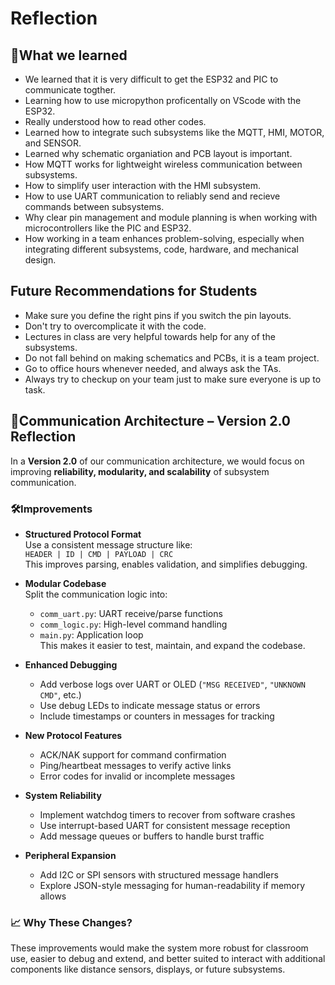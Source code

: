 # **Reflection**

## 📝What we learned
- We learned that it is very difficult to get the ESP32 and PIC to communicate togther.
- Learning how to use micropython proficentally on VScode with the ESP32.
- Really understood how to read other codes.
- Learned how to integrate such subsystems like the MQTT, HMI, MOTOR, and SENSOR.
- Learned why schematic organiation and PCB layout is important.
- How MQTT works for lightweight wireless communication between subsystems.
- How to simplify user interaction with the HMI subsystem.
- How to use UART communication to reliably send and recieve commands between subsystems.
- Why clear pin management and module planning is when working with microcontrollers like the PIC and ESP32.
- How working in a team enhances problem-solving, especially when integrating different subsystems, code, hardware, and mechanical design.

## **Future Recommendations for Students**
- Make sure you define the right pins if you switch the pin layouts.
- Don't try to overcomplicate it with the code.
- Lectures in class are very helpful towards help for any of the subsystems.
- Do not fall behind on making schematics and PCBs, it is a team project.
- Go to office hours whenever needed, and always ask the TAs.
- Always try to checkup on your team just to make sure everyone is up to task.

## 📡Communication Architecture – Version 2.0 Reflection

In a **Version 2.0** of our communication architecture, we would focus on improving **reliability, modularity, and scalability** of subsystem communication.

### 🛠️Improvements

- **Structured Protocol Format**  
  Use a consistent message structure like:  
  `HEADER | ID | CMD | PAYLOAD | CRC`  
  This improves parsing, enables validation, and simplifies debugging.

- **Modular Codebase**  
  Split the communication logic into:
  - `comm_uart.py`: UART receive/parse functions
  - `comm_logic.py`: High-level command handling
  - `main.py`: Application loop  
  This makes it easier to test, maintain, and expand the codebase.

- **Enhanced Debugging**  
  - Add verbose logs over UART or OLED (`"MSG RECEIVED"`, `"UNKNOWN CMD"`, etc.)
  - Use debug LEDs to indicate message status or errors
  - Include timestamps or counters in messages for tracking

- **New Protocol Features**  
  - ACK/NAK support for command confirmation
  - Ping/heartbeat messages to verify active links
  - Error codes for invalid or incomplete messages

- **System Reliability**  
  - Implement watchdog timers to recover from software crashes
  - Use interrupt-based UART for consistent message reception
  - Add message queues or buffers to handle burst traffic

- **Peripheral Expansion**  
  - Add I2C or SPI sensors with structured message handlers
  - Explore JSON-style messaging for human-readability if memory allows

### 📈 Why These Changes?

These improvements would make the system more robust for classroom use, easier to debug and extend, and better suited to interact with additional components like distance sensors, displays, or future subsystems.


